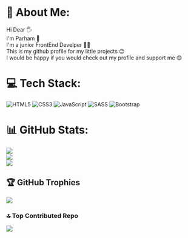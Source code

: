 # 💫 About Me:
Hi Dear 🖐<br>I'm Parham 🧑<br>I'm a junior FrontEnd Develper 👩‍💻<br>This is my github profile for my little projects 😉<br>I would be happy if you would check out my profile and support me 😊


# 💻 Tech Stack:
![HTML5](https://img.shields.io/badge/html5-%23E34F26.svg?style=plastic&logo=html5&logoColor=white) ![CSS3](https://img.shields.io/badge/css3-%231572B6.svg?style=plastic&logo=css3&logoColor=white) ![JavaScript](https://img.shields.io/badge/javascript-%23323330.svg?style=plastic&logo=javascript&logoColor=%23F7DF1E) ![SASS](https://img.shields.io/badge/SASS-hotpink.svg?style=plastic&logo=SASS&logoColor=white) ![Bootstrap](https://img.shields.io/badge/bootstrap-%238511FA.svg?style=plastic&logo=bootstrap&logoColor=white)
# 📊 GitHub Stats:
![](https://github-readme-stats.vercel.app/api?username=parham2389&theme=dark&hide_border=true&include_all_commits=true&count_private=false)<br/>
![](https://github-readme-streak-stats.herokuapp.com/?user=parham2389&theme=dark&hide_border=true)<br/>
![](https://github-readme-stats.vercel.app/api/top-langs/?username=parham2389&theme=dark&hide_border=true&include_all_commits=true&count_private=false&layout=compact)

## 🏆 GitHub Trophies
![](https://github-profile-trophy.vercel.app/?username=parham2389&theme=radical&no-frame=true&no-bg=true&margin-w=4)

### 🔝 Top Contributed Repo
![](https://github-contributor-stats.vercel.app/api?username=parham2389&limit=5&theme=dark&combine_all_yearly_contributions=true)

<!-- Proudly created with GPRM ( https://gprm.itsvg.in ) -->
